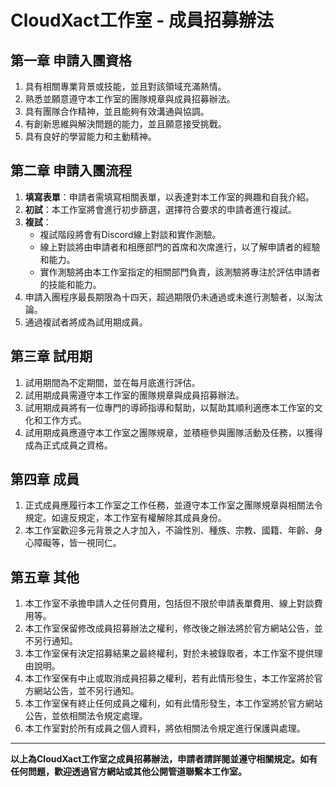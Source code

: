 # CloudXact工作室 - 成員招募辦法

## 第一章 申請入團資格

1. 具有相關專業背景或技能，並且對該領域充滿熱情。
2. 熟悉並願意遵守本工作室的團隊規章與成員招募辦法。
3. 具有團隊合作精神，並且能夠有效溝通與協調。
4. 有創新思維與解決問題的能力，並且願意接受挑戰。
5. 具有良好的學習能力和主動精神。

## 第二章 申請入團流程

1. **填寫表單**：申請者需填寫相關表單，以表達對本工作室的興趣和自我介紹。
2. **初試**：本工作室將會進行初步篩選，選擇符合要求的申請者進行複試。
3. **複試**：
    - 複試階段將會有Discord線上對談和實作測驗。
    - 線上對談將由申請者和相應部門的首席和次席進行，以了解申請者的經驗和能力。
    - 實作測驗將由本工作室指定的相關部門負責，該測驗將專注於評估申請者的技能和能力。
4. 申請入團程序最長期限為十四天，超過期限仍未通過或未進行測驗者，以淘汰論。
5. 通過複試者將成為試用期成員。

## 第三章 試用期

1. 試用期間為不定期間，並在每月底進行評估。
2. 試用期成員需遵守本工作室的團隊規章與成員招募辦法。
3. 試用期成員將有一位專門的導師指導和幫助，以幫助其順利適應本工作室的文化和工作方式。
4. 試用期成員應遵守本工作室之團隊規章，並積極參與團隊活動及任務，以獲得成為正式成員之資格。

## 第四章 成員

1. 正式成員應履行本工作室之工作任務，並遵守本工作室之團隊規章與相關法令規定。如違反規定，本工作室有權解除其成員身份。
2. 本工作室歡迎多元背景之人才加入，不論性別、種族、宗教、國籍、年齡、身心障礙等，皆一視同仁。

## 第五章 其他

1. 本工作室不承擔申請人之任何費用，包括但不限於申請表單費用、線上對談費用等。
2. 本工作室保留修改成員招募辦法之權利，修改後之辦法將於官方網站公告，並不另行通知。
3. 本工作室保有決定招募結果之最終權利，對於未被錄取者，本工作室不提供理由說明。
4. 本工作室保有中止或取消成員招募之權利，若有此情形發生，本工作室將於官方網站公告，並不另行通知。
5. 本工作室保有終止任何成員之權利，如有此情形發生，本工作室將於官方網站公告，並依相關法令規定處理。
6. 本工作室對於所有成員之個人資料，將依相關法令規定進行保護與處理。

---

**以上為CloudXact工作室之成員招募辦法，申請者請詳閱並遵守相關規定。如有任何問題，歡迎透過官方網站或其他公開管道聯繫本工作室。**
